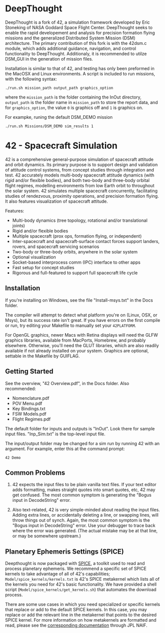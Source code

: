 # DeepThought

DeepThought is a fork of 42, a simulation framework developed by Eric Stoneking
of NASA Goddard Space Flight Center. DeepThought seeks to enable the rapid
developement and analysis for precision formation flying missions and the
generalized Distributed System Mission (DSM) architecture. The primary contribution
of this fork is with the 42dsm.c module, which adds additional guidance, navigation,
and control functionality to DeepThought. Additionaly, it is recommended to utilze
DSM_GUI in the generation of mission files.

Installation is similar to that of 42, and testing has only been preformed in
the MacOSX and Linux environments. A script is included to run missions, with
the following syntax:

```./run.sh mission_path output_path graphics_option```

where the `mission_path` is the folder containing the InOut directory,
`output_path` is the folder name in `mission_path` to store the report data,
and for `graphics_option`, the value `0` is graphics off and `1` is graphics on.

For exampke, runing the default DSM_DEMO mission

```./run.sh Missions/DSM_DEMO sim_results 1```

# 42 - Spacecraft Simulation

42 is a comprehensive general-purpose simulation of spacecraft attitude and
orbit dynamics. Its primary purpose is to support design and validation of
attitude control systems, from concept studies through integration and test. 42
accurately models multi-body spacecraft attitude dynamics (with rigid and/or
flexible bodies), and both two-body and three-body orbital flight regimes,
modelling environments from low Earth orbit to throughout the solar system. 42
simulates multiple spacecraft concurrently, facilitating studies of rendezvous,
proximity operations, and precision formation flying. It also features
visualization of spacecraft attitude.

Features:

  - Multi-body dynamics (tree topology, rotational and/or translational
    joints)
  - Rigid and/or flexible bodies
  - Multiple spacecraft (prox ops, formation flying, or independent)
  - Inter-spacecraft and spacecraft-surface contact forces support landers,
    rovers, and spacecraft servicing scenarios
  - Two-body or three-body orbits, anywhere in the solar system
  - Optional visualization
  - Socket-based interprocess comm (IPC) interface to other apps
  - Fast setup for concept studies
  - Rigorous and full-featured to support full spacecraft life cycle

## Installation

If you're installing on Windows, see the file "Install-msys.txt" in the Docs
folder.

The compiler will attempt to detect what platform you're on (Linux, OSX, or
Msys), but its success rate isn't great. If you have errors on the first
compile or run, try editing your Makefile to manually set your `42PLATFORM`.

For OpenGL graphics, newer Macs with Retina displays will need the GLFW graphics libraries, available from MacPorts, Homebrew, and probably elsewhere.  Otherwise, you'll need the GLUT libraries, which are also readily available if not already installed on your system.  Graphics are optional, settable in the Makefile by GUIFLAG.

## Getting Started

See the overview, "42 Overview.pdf", in the Docs folder. Also recommended:

- Nomenclature.pdf
- POV Menu.pdf
- Key Bindings.txt
- FSW Models.pdf
- Flight Regimes.pdf

The default folder for inputs and outputs is "InOut". Look there for sample
input files. "Inp_Sim.txt" is the top-level input file.

The input/output folder may be changed for a sim run by running 42 with an
argument. For example, enter this at the command prompt:

    42 Demo

## Common Problems

1) 42 expects the input files to be plain vanilla text files. If your text
editor adds formatting, makes straight quotes into smart quotes, etc, 42 may get
confused. The most common symptom is generating the "Bogus input in
DecodeString" error.

2) Also text-related, 42 is very simple-minded about reading the input files.
Adding extra lines, or accidentally deleting a line, or swapping lines, will
throw things out of synch. Again, the most common symptom is the "Bogus input in
DecodeString" error. Use your debugger to trace back where the error was
generated. (The actual mistake may be at that line, or may be somewhere
upstream.)

## Planetary Ephemeris Settings (SPICE)
Deepthought is now packaged with [SPICE](https://naif.jpl.nasa.gov/naif/), a toolkit 
used to read and process planetary ephemeris. We recommend a specific set of SPICE 
kernels to take advantage of all of 42's capabilities; ```Model/spice_kernels/kernels.txt``` is 42's SPICE metakernel which lists all of the kernels you need for 42's basic functionality. We have provided a shell script (```Model/spice_kernels/get_kernels.sh```) that automates the download process. 

There are some use cases in which you need specialized or specific kernels that replace or add to the default SPICE kernels. In this case, you may replace or add the relevant line in the metakernel that points to the desired SPICE kernel. For more information on how metakernels are formatted and read, please see the [corresponding documentation](https://naif.jpl.nasa.gov/pub/naif/toolkit_docs/C/req/kernel.html#Text%20Kernel%20Specifications) through JPL NAIF.
